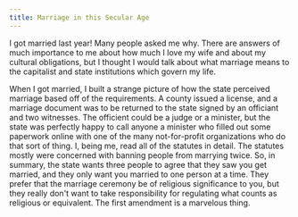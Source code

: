 ```yaml
---
title: Marriage in this Secular Age
---
```


I got married last year! Many people asked me why. There are answers of much importance to me about how much I love my wife and about my cultural obligations, but I thought I would talk about what marriage means to the capitalist and state institutions which govern my life.

When I got married, I built a strange picture of how the state perceived marriage based off of the requirements. A county issued a license, and a marriage document was to be returned to the state signed by an officiant and two witnesses. The officient could be a judge or a minister, but the state was perfectly happy to call anyone a minister who filled out some paperwork online with one of the many not-for-profit organizations who do that sort of thing. I, being me, read all of the statutes in detail. The statutes mostly were concerned with banning people from marrying twice. So, in summary, the state wants three people to agree that they saw you get married, and they only want you married to one person at a time. They prefer that the marriage ceremony be of religious significance to you, but they really don't want to take responsibility for regulating what counts as religious or equivalent. The first amendment is a marvelous thing.
